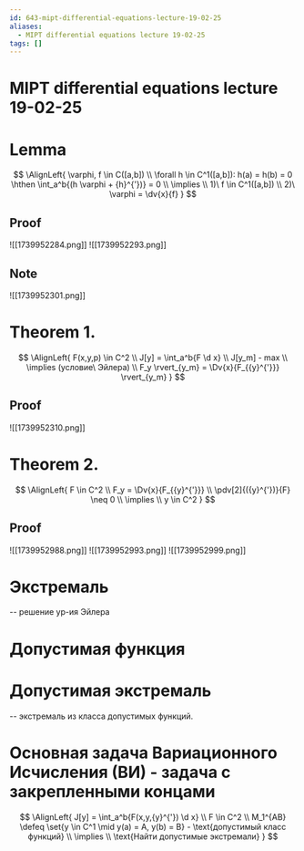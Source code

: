 ```yaml
---
id: 643-mipt-differential-equations-lecture-19-02-25
aliases:
  - MIPT differential equations lecture 19-02-25
tags: []
---
```


# MIPT differential equations lecture 19-02-25

# Lemma
$$
\AlignLeft{
\varphi, f \in C([a,b]) \\
\forall h \in C^1([a,b]): h(a) = h(b) = 0 \hthen
\int_a^b{(h \varphi + {h}^{'})} = 0 \\
\implies \\
1)\ f \in C^1([a,b]) \\
2)\ \varphi = \dv{x}{f}
}
$$
## Proof
![[1739952284.png]]
![[1739952293.png]]

## Note
![[1739952301.png]]

# Theorem 1.
$$
\AlignLeft{
F(x,y,p) \in C^2 \\
J[y] = \int_a^b{F \d x} \\
J[y_m] - max \\
\implies (условие\ Эйлера) \\
F_y \rvert_{y_m} = \Dv{x}{F_{{y}^{'}}} \rvert_{y_m}
}
$$
## Proof
![[1739952310.png]]

# Theorem 2.
$$
\AlignLeft{
F \in C^2 \\
F_y = \Dv{x}{F_{{y}^{'}}} \\
\pdv[2]{({y}^{'})}{F} \neq 0 \\
\implies \\
y \in C^2
}
$$
## Proof
![[1739952988.png]]
![[1739952993.png]]
![[1739952999.png]]

# Экстремаль
-- решение ур-ия Эйлера

# Допустимая функция

# Допустимая экстремаль
-- экстремаль из класса допустимых функций.

# Основная задача Вариационного Исчисления (ВИ) - задача с закрепленными концами
$$
\AlignLeft{
J[y] = \int_a^b{F(x,y,{y}^{'}) \d x} \\
F \in C^2 \\
M_1^{AB} \defeq \set{y \in C^1 \mid y(a) = A, y(b) = B} - \text{допустимый класс функций} \\
\implies \\
\text{Найти допустимые экстремали}
}
$$
